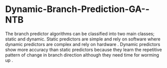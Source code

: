 # Dynamic-Branch-Prediction-GA--NTB
The branch predictor algorithms can be classified into two main classes; static and dynamic. Static predictors are simple and rely on software where dynamic predictors are complex and rely on hardware . Dynamic predictors show more accuracy than static predictors because they learn the repetitive pattern of change in branch direction although they need time for worming up . 
